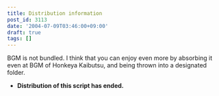 ```yaml
---
title: Distribution information
post_id: 3113
date: '2004-07-09T03:46:00+09:00'
draft: true
tags: []
---
```


BGM is not bundled. I think that you can enjoy even more by absorbing it even at BGM of Honkeya Kaibutsu, and being thrown into a designated folder.

*   **Distribution of this script has ended.**
